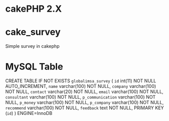 cakePHP 2.X
===========

cake_survey
===========

Simple survey in cakephp 

MySQL Table
===========

CREATE TABLE IF NOT EXISTS `globalimsa_survey` (
  `id` int(11) NOT NULL AUTO_INCREMENT,
  `name` varchar(100) NOT NULL,
  `company` varchar(100) NOT NULL,
  `contact` varchar(20) NOT NULL,
  `email` varchar(100) NOT NULL,
  `consultant` varchar(100) NOT NULL,
  `p_communication` varchar(100) NOT NULL,
  `p_money` varchar(100) NOT NULL,
  `p_company` varchar(100) NOT NULL,
  `recommend` varchar(100) NOT NULL,
  `feedback` text NOT NULL,
  PRIMARY KEY (`id`)
) ENGINE=InnoDB 
